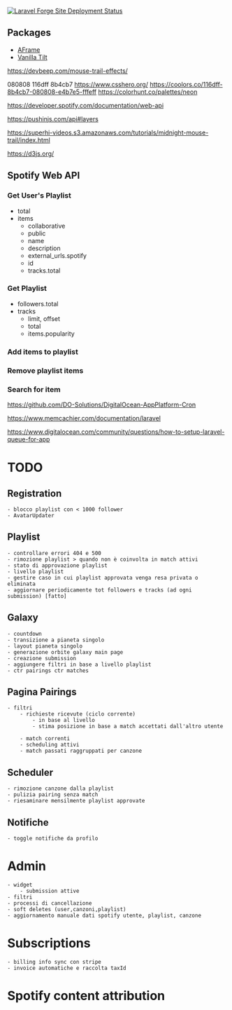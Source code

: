 [![Laravel Forge Site Deployment Status](https://img.shields.io/endpoint?url=https%3A%2F%2Fforge.laravel.com%2Fsite-badges%2Fbc543134-ccb4-41d8-a126-65b3f47fe459&style=plastic)](https://forge.laravel.com/servers/824510/sites/2410284)

## Packages

-   [AFrame](https://aframe.io/docs/1.5.0/introduction/)
-   [Vanilla Tilt](https://micku7zu.github.io/vanilla-tilt.js/index.html)

https://devbeep.com/mouse-trail-effects/

080808
116dff
8b4cb7
https://www.csshero.org/
https://coolors.co/116dff-8b4cb7-080808-e4b7e5-fffeff
https://colorhunt.co/palettes/neon

https://developer.spotify.com/documentation/web-api

https://pushinjs.com/api#layers

https://superhi-videos.s3.amazonaws.com/tutorials/midnight-mouse-trail/index.html

https://d3js.org/

## Spotify Web API

### Get User's Playlist

-   total
-   items
    -   collaborative
    -   public
    -   name
    -   description
    -   external_urls.spotify
    -   id
    -   tracks.total

### Get Playlist

-   followers.total
-   tracks
    -   limit, offset
    -   total
    -   items.popularity

### Add items to playlist

### Remove playlist items

### Search for item

https://github.com/DO-Solutions/DigitalOcean-AppPlatform-Cron

https://www.memcachier.com/documentation/laravel

https://www.digitalocean.com/community/questions/how-to-setup-laravel-queue-for-app

# TODO

## Registration

    - blocco playlist con < 1000 follower
    - AvatarUpdater

## Playlist

    - controllare errori 404 e 500
    - rimozione playlist > quando non è coinvolta in match attivi
    - stato di approvazione playlist
    - livello playlist
    - gestire caso in cui playlist approvata venga resa privata o eliminata
    - aggiornare periodicamente tot followers e tracks (ad ogni submission) [fatto]

## Galaxy

    - countdown
    - transizione a pianeta singolo
    - layout pianeta singolo
    - generazione orbite galaxy main page
    - creazione submission
    - aggiungere filtri in base a livello playlist
    - ctr pairings ctr matches

## Pagina Pairings

    - filtri
        - richieste ricevute (ciclo corrente)
            - in base al livello
            - stima posizione in base a match accettati dall'altro utente

        - match correnti
        - scheduling attivi
        - match passati raggruppati per canzone

## Scheduler

    - rimozione canzone dalla playlist
    - pulizia pairing senza match
    - riesaminare mensilmente playlist approvate

## Notifiche

    - toggle notifiche da profilo

# Admin

    - widget
        - submission attive
    - filtri
    - processi di cancellazione
    - soft deletes (user,canzoni,playlist)
    - aggiornamento manuale dati spotify utente, playlist, canzone

# Subscriptions

    - billing info sync con stripe
    - invoice automatiche e raccolta taxId

# Spotify content attribution
